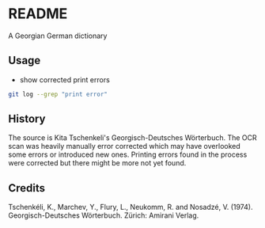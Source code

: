 # README

A Georgian German dictionary



## Usage

- show corrected print errors

```sh
git log --grep "print error"
```



## History

The source is Kita Tschenkeli's Georgisch-Deutsches Wörterbuch. The OCR scan was heavily manually error corrected which may have overlooked some errors or introduced new ones. Printing errors found in the process were corrected but there might be more not yet found.



## Credits

Tschenkéli, K., Marchev, Y., Flury, L., Neukomm, R. and Nosadzé, V. (1974). Georgisch-Deutsches Wörterbuch. Zürich: Amirani Verlag.
